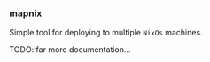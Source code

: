 ### mapnix

Simple tool for deploying to multiple `NixOs` machines.

TODO: far more documentation...
